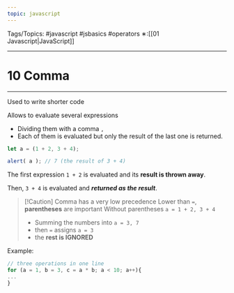 ```yaml
---
topic: javascript
---
```

Tags/Topics: #javascript #jsbasics #operators
∗:[[01 Javascript|JavaScript]]  

---
# 10 Comma

--- 
Used to write shorter code

Allows to evaluate several expressions
- Dividing them with a comma `,`
- Each of them is evaluated but only the result of the last one is returned.

```javascript
let a = (1 + 2, 3 + 4);

alert( a ); // 7 (the result of 3 + 4)
```

The first expression `1 + 2` is evaluated and its __result is thrown away__.

Then, `3 + 4` is evaluated and ___returned as the result___.

>[!Caution] Comma has a very low precedence
>Lower than `=`, __parentheses__ are important
>Without parentheses `a = 1 + 2, 3 + 4`
>- Summing the numbers into `a = 3, 7`
>- then `=` assigns `a = 3` 
>- the __rest is IGNORED__

Example:
```javascript
// three operations in one line
for (a = 1, b = 3, c = a * b; a < 10; a++){
...
}
```


